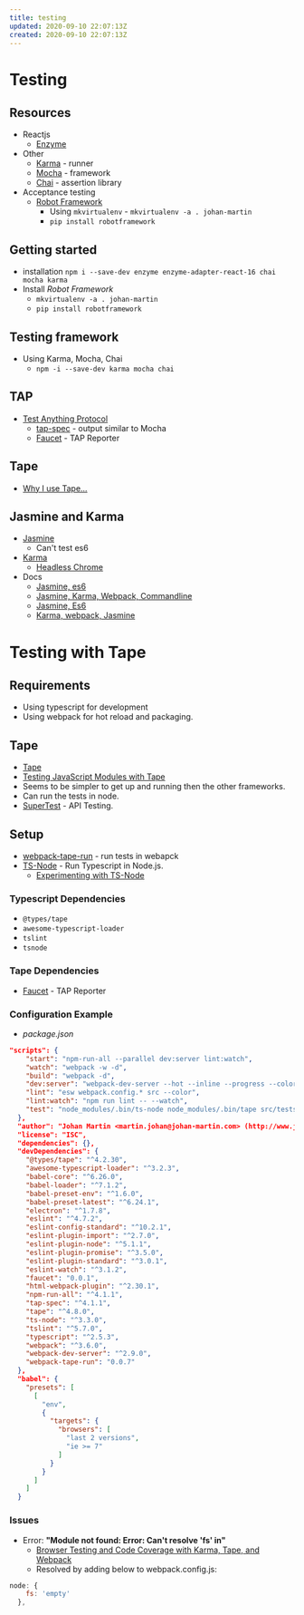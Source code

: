 ```yaml
---
title: testing
updated: 2020-09-10 22:07:13Z
created: 2020-09-10 22:07:13Z
---
```


# Testing

## Resources
* Reactjs
	* [Enzyme](https://github.com/airbnb/enzyme)
* Other
	* [Karma](https://karma-runner.github.io/1.0/index.html) - runner
	* [Mocha](https://mochajs.org/) - framework
	* [Chai](http://chaijs.com/) - assertion library
* Acceptance testing
	* [Robot Framework](http://robotframework.org/)
		* Using `mkvirtualenv` - `mkvirtualenv -a . johan-martin`
		* `pip install robotframework`
## Getting started
* installation `npm i --save-dev enzyme enzyme-adapter-react-16 chai mocha karma`
* Install *Robot Framework*
	* `mkvirtualenv -a . johan-martin`
	* `pip install robotframework`

## Testing framework
* Using Karma, Mocha, Chai
    * `npm -i --save-dev karma mocha chai`

## TAP
* [Test Anything Protocol](https://testanything.org/)
    * [tap-spec](https://github.com/scottcorgan/tap-spec) - output similar to Mocha
    * [Faucet](https://github.com/substack/faucet) - TAP Reporter
## Tape
* [Why I use Tape...](https://medium.com/javascript-scene/why-i-use-tape-instead-of-mocha-so-should-you-6aa105d8eaf4)

## Jasmine and Karma
* [Jasmine](https://jasmine.github.io/)
    * Can't test es6
* [Karma](https://karma-runner.github.io/2.0/index.html)
    * [Headless Chrome](https://developers.google.com/web/updates/2017/04/headless-chrome)
* Docs
    * [Jasmine, es6](https://www.classandobjects.com/test_using_jasmine_react_es6_webpack/)
    * [Jasmine, Karma, Webpack, Commandline](https://what-problem-does-it-solve.com/webpack/testing.html)
    * [Jasmine, Es6](http://www.syntaxsuccess.com/viewarticle/writing-jasmine-unit-tests-in-es6)
    * [Karma, webpack, Jasmine](https://kentor.me/posts/testing-react-and-flux-applications-with-karma-and-webpack/)

# Testing with Tape
## Requirements
* Using typescript for development
* Using webpack for hot reload and packaging.
## Tape
* [Tape](https://github.com/substack/tape)
* [Testing JavaScript Modules with Tape](https://ponyfoo.com/articles/testing-javascript-modules-with-tape)
* Seems to be simpler to get up and running then the other frameworks.
* Can run the tests in node.
* [SuperTest](https://github.com/visionmedia/supertest) - API Testing.

## Setup
* [webpack-tape-run](https://github.com/syarul/webpack-tape-run) - run tests in webapck
* [TS-Node](https://github.com/TypeStrong/ts-node) - Run Typescript in Node.js.
    * [Experimenting with TS-Node](https://www.bennadel.com/blog/3268-experimenting-with-ts-node-and-using-typescript-in-node-js-on-the-server.htm)
### Typescript Dependencies
* `@types/tape`
* `awesome-typescript-loader`
* `tslint`
* `tsnode`
### Tape Dependencies
* [Faucet](https://github.com/substack/faucet) - TAP Reporter

### Configuration Example
* *package.json*
```json
"scripts": {
    "start": "npm-run-all --parallel dev:server lint:watch",
    "watch": "webpack -w -d",
    "build": "webpack -d",
    "dev:server": "webpack-dev-server --hot --inline --progress --colors",
    "lint": "esw webpack.config.* src --color",
    "lint:watch": "npm run lint -- --watch",
    "test": "node_modules/.bin/ts-node node_modules/.bin/tape src/tests/*.ts | node_modules/.bin/faucet"
  },
  "author": "Johan Martin <martin.johan@johan-martin.com> (http://www.johan-martin.com/)",
  "license": "ISC",
  "dependencies": {},
  "devDependencies": {
    "@types/tape": "^4.2.30",
    "awesome-typescript-loader": "^3.2.3",
    "babel-core": "^6.26.0",
    "babel-loader": "^7.1.2",
    "babel-preset-env": "^1.6.0",
    "babel-preset-latest": "^6.24.1",
    "electron": "^1.7.8",
    "eslint": "^4.7.2",
    "eslint-config-standard": "^10.2.1",
    "eslint-plugin-import": "^2.7.0",
    "eslint-plugin-node": "^5.1.1",
    "eslint-plugin-promise": "^3.5.0",
    "eslint-plugin-standard": "^3.0.1",
    "eslint-watch": "^3.1.2",
    "faucet": "0.0.1",
    "html-webpack-plugin": "^2.30.1",
    "npm-run-all": "^4.1.1",
    "tap-spec": "^4.1.1",
    "tape": "^4.8.0",
    "ts-node": "^3.3.0",
    "tslint": "^5.7.0",
    "typescript": "^2.5.3",
    "webpack": "^3.6.0",
    "webpack-dev-server": "^2.9.0",
    "webpack-tape-run": "0.0.7"
  },
  "babel": {
    "presets": [
      [
        "env",
        {
          "targets": {
            "browsers": [
              "last 2 versions",
              "ie >= 7"
            ]
          }
        }
      ]
    ]
  }
```




### Issues
* Error: **"Module not found: Error: Can't resolve 'fs' in"**
    * [Browser Testing and Code Coverage with Karma, Tape, and Webpack](http://rmurphey.com/blog/2015/07/20/karma-webpack-tape-code-coverage)
    * Resolved by adding below to webpack.config.js:
```js
node: {
    fs: 'empty'
  },
```
